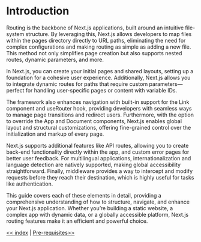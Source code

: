 # Introduction
Routing is the backbone of Next.js applications, built around an intuitive file-system structure. By leveraging this, 
Next.js allows developers to map files within the pages directory directly to URL paths, eliminating the need for complex 
configurations and making routing as simple as adding a new file. This method not only simplifies page creation but also supports nested routes, 
dynamic parameters, and more.

In Next.js, you can create your initial pages and shared layouts, setting up a foundation for a cohesive user experience. 
Additionally, Next.js allows you to integrate dynamic routes for paths that require custom parameters—perfect for handling 
user-specific pages or content with variable IDs.

The framework also enhances navigation with built-in support for the Link component and useRouter hook, providing developers 
with seamless ways to manage page transitions and redirect users. Furthermore, with the option to override the App and Document components, 
Next.js enables global layout and structural customizations, offering fine-grained control over the initialization and markup of every page.

Next.js supports additional features like API routes, allowing you to create back-end functionality directly within the app, 
and custom error pages for better user feedback. For multilingual applications, internationalization and language detection are natively supported, 
making global accessibility straightforward. Finally, middleware provides a way to intercept and modify requests before they reach their destination, 
which is highly useful for tasks like authentication.

This guide covers each of these elements in detail, providing a comprehensive understanding of how to structure, navigate, 
and enhance your Next.js application. Whether you’re building a static website, a complex app with dynamic data, 
or a globally accessible platform, Next.js routing features make it an efficient and powerful choice.

[<< index](index.md) | [Pre-requisites>>](pre-requisite.md)